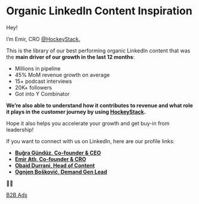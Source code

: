 # Organic LinkedIn Content Inspiration

Hey!

I’m Emir, CRO [@HockeyStack.](https://hockeystack.com/?utm_source=ads_library_notion) 

This is the library of our best performing organic LinkedIn content that was the **main driver of our growth in the last 12 months**:

- Millions in pipeline
- 45% MoM revenue growth on average
- 15+ podcast interviews
- 20K+ followers
- Got into Y Combinator

**We’re also able to understand how it contributes to revenue and what role it plays in the customer journey by using [HockeyStack](https://hockeystack.com/).**

Hope it also helps you accelerate your growth and get buy-in from leadership!

If you want to connect with us on LinkedIn, here are our profile links:

- [**Buğra Gündüz, Co-founder & CEO**](https://www.linkedin.com/in/bgrgndzz/)
- [**Emir Atlı, Co-founder & CRO**](https://www.linkedin.com/in/emircatli/)
- [**Obaid Durrani, Head of Content**](https://www.linkedin.com/in/obaid-khan-durrani/)
- [**Ognjen Bošković, Demand Gen Lead**](https://www.linkedin.com/in/ognjenboskovic/)

✌🏻

[B2B Ads](Organic%20LinkedIn%20Content%20Inspiration%20483aa658aff44d2ab283ee2652040af6/B2B%20Ads%20135cadef3d6a4c5488f39303f5e2eb47.csv)